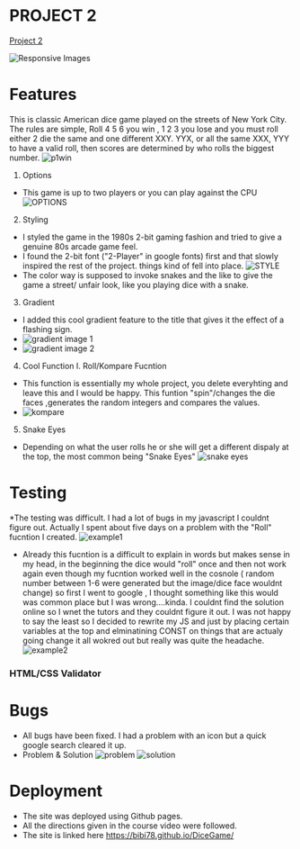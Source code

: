 # PROJECT 2 

[Project 2](https://bibi78.github.io/DiceGame/)

![Responsive Images](assets/images/p2RESP.png)

# Features 

This is classic American dice game played on the streets of New York City. 
The rules are simple, Roll 4 5 6 you win , 1 2 3 you lose and you must roll either 2 die the same and one different XXY. YYX, or all the same XXX, YYY to have a valid roll, then scores are determined by who rolls the biggest number. 
![p1win](assets/images/win.png)


1. Options 
* This game is up to two players or you can play against the CPU 
![OPTIONS](assets/images/options.png)

2. Styling 
* I styled the game in the 1980s 2-bit gaming fashion and tried to give a genuine 80s arcade game feel.
* I found the 2-bit font ("2-Player" in google fonts) first and that slowly inspired the rest of the project.
things kind of fell into place.
![STYLE](assets/images/style.png)
* The color way is supposed to invoke snakes and the like to give the game a street/ unfair look, like you playing dice with a snake.
3. Gradient
* I added this cool gradient feature to the title that gives it the effect of a flashing sign.
* ![gradient image 1](assets/images/gradient1.png)
* ![gradient image 2](assets/images/gradient2.png)

4. Cool Function
I. Roll/Kompare Fucntion 
* This function is essentially my whole project, you delete everyhting and leave this and I would be happy. This funtion "spin"/changes the die faces ,generates the random integers and compares the values. 
* ![kompare](assets/images/kompare.png)

5. Snake Eyes 
* Depending on what the user rolls he or she will get a different dispaly at the top, the most common being "Snake Eyes"
![snake eyes](assets/images/snakeeyes.png)





# Testing 
*The testing was difficult. I had a lot of bugs in my javascript I couldnt figure out. Actually I spent about five days on a problem with the "Roll" fucntion I created.
![example1](assets/images/p1Roll.png)
* Already this fucntion is a difficult to explain in words but makes sense in my head, in the beginning the dice would "roll" once and then not work again even though my fucntion worked well in the cosnole ( random number between 1-6 were generated but the image/dice face wouldnt change) so first I went to google , I thought something like this would was common place but I was wrong....kinda. I couldnt find the solution online so I wnet the tutors and they couldnt figure it out. I was not happy to say the least so I decided to rewrite my JS and just by placing certain variables at the top and elminatining CONST on things that are actualy going change it all wokred out but really was quite the headache.
![example2](assets/images/codetop.png)

### HTML/CSS Validator




# Bugs
* All bugs have been fixed. I had a problem with an icon but a quick google search cleared it up.
* Problem & Solution
![problem](assets/images/bug.png)
![solution](assets/images/solution.png)

# Deployment

* The site was deployed using Github pages.
* All the directions given in the course video were followed.
* The site is linked here https://bibi78.github.io/DiceGame/


